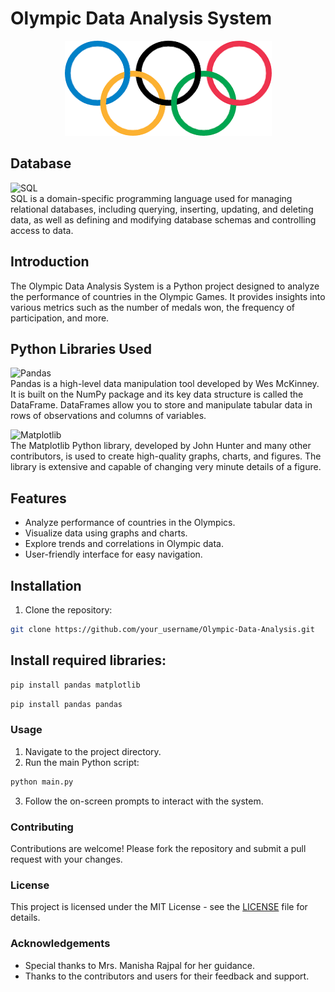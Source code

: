 # Olympic Data Analysis System

<p align="center">
  <img src="download.png" alt="Olympic Rings">
</p>

## Database
![SQL](https://img.shields.io/badge/SQL-MySQL-green)
<br>
SQL is a domain-specific programming language used for managing relational databases, including querying, inserting, updating, and deleting data, as well as defining and modifying database schemas and controlling access to data.

## Introduction
The Olympic Data Analysis System is a Python project designed to analyze the performance of countries in the Olympic Games. It provides insights into various metrics such as the number of medals won, the frequency of participation, and more.

## Python Libraries Used

![Pandas](https://img.shields.io/badge/Pandas-1.3.3-blue)
<br>
Pandas is a high-level data manipulation tool developed by Wes McKinney. It is built on the NumPy package and its key data structure is called the DataFrame. DataFrames allow you to store and manipulate tabular data in rows of observations and columns of variables.

![Matplotlib](https://img.shields.io/badge/Matplotlib-3.4.3-blue)
<br>
The Matplotlib Python library, developed by John Hunter and many other contributors, is used to create high-quality graphs, charts, and figures. The library is extensive and capable of changing very minute details of a figure.

## Features
- Analyze performance of countries in the Olympics.
- Visualize data using graphs and charts.
- Explore trends and correlations in Olympic data.
- User-friendly interface for easy navigation.

## Installation
1. Clone the repository:
```sh
git clone https://github.com/your_username/Olympic-Data-Analysis.git
```

## Install required libraries:
```sh
pip install pandas matplotlib
```
```sh
pip install pandas pandas
```

### Usage
1. Navigate to the project directory.
2. Run the main Python script:
```sh
python main.py
```
3. Follow the on-screen prompts to interact with the system.

### Contributing
Contributions are welcome! Please fork the repository and submit a pull request with your changes.

### License
This project is licensed under the MIT License - see the [LICENSE](LICENSE) file for details.

### Acknowledgements
- Special thanks to Mrs. Manisha Rajpal for her guidance.
- Thanks to the contributors and users for their feedback and support.
